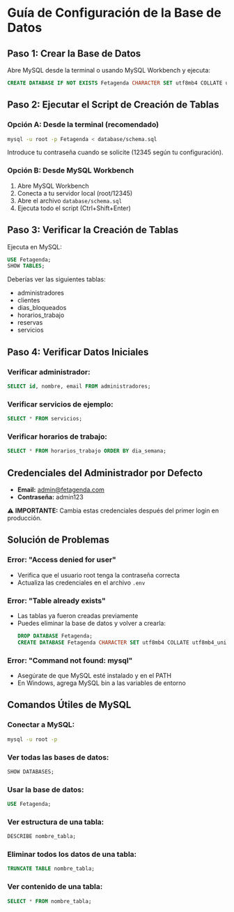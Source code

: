 # Guía de Configuración de la Base de Datos

## Paso 1: Crear la Base de Datos

Abre MySQL desde la terminal o usando MySQL Workbench y ejecuta:

```sql
CREATE DATABASE IF NOT EXISTS Fetagenda CHARACTER SET utf8mb4 COLLATE utf8mb4_unicode_ci;
```

## Paso 2: Ejecutar el Script de Creación de Tablas

### Opción A: Desde la terminal (recomendado)

```bash
mysql -u root -p Fetagenda < database/schema.sql
```

Introduce tu contraseña cuando se solicite (12345 según tu configuración).

### Opción B: Desde MySQL Workbench

1. Abre MySQL Workbench
2. Conecta a tu servidor local (root/12345)
3. Abre el archivo `database/schema.sql`
4. Ejecuta todo el script (Ctrl+Shift+Enter)

## Paso 3: Verificar la Creación de Tablas

Ejecuta en MySQL:

```sql
USE Fetagenda;
SHOW TABLES;
```

Deberías ver las siguientes tablas:
- administradores
- clientes
- dias_bloqueados
- horarios_trabajo
- reservas
- servicios

## Paso 4: Verificar Datos Iniciales

### Verificar administrador:
```sql
SELECT id, nombre, email FROM administradores;
```

### Verificar servicios de ejemplo:
```sql
SELECT * FROM servicios;
```

### Verificar horarios de trabajo:
```sql
SELECT * FROM horarios_trabajo ORDER BY dia_semana;
```

## Credenciales del Administrador por Defecto

- **Email:** admin@fetagenda.com
- **Contraseña:** admin123

⚠️ **IMPORTANTE:** Cambia estas credenciales después del primer login en producción.

## Solución de Problemas

### Error: "Access denied for user"
- Verifica que el usuario root tenga la contraseña correcta
- Actualiza las credenciales en el archivo `.env`

### Error: "Table already exists"
- Las tablas ya fueron creadas previamente
- Puedes eliminar la base de datos y volver a crearla:
  ```sql
  DROP DATABASE Fetagenda;
  CREATE DATABASE Fetagenda CHARACTER SET utf8mb4 COLLATE utf8mb4_unicode_ci;
  ```

### Error: "Command not found: mysql"
- Asegúrate de que MySQL esté instalado y en el PATH
- En Windows, agrega MySQL bin a las variables de entorno

## Comandos Útiles de MySQL

### Conectar a MySQL:
```bash
mysql -u root -p
```

### Ver todas las bases de datos:
```sql
SHOW DATABASES;
```

### Usar la base de datos:
```sql
USE Fetagenda;
```

### Ver estructura de una tabla:
```sql
DESCRIBE nombre_tabla;
```

### Eliminar todos los datos de una tabla:
```sql
TRUNCATE TABLE nombre_tabla;
```

### Ver contenido de una tabla:
```sql
SELECT * FROM nombre_tabla;
```
